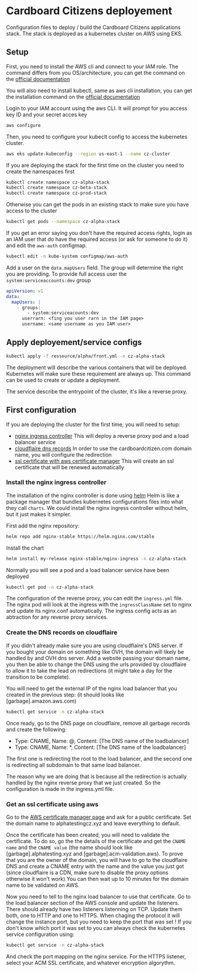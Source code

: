 # Cardboard Citizens deployement

Configuration files to deploy / build the Cardboard Citizens applications stack.
The stack is deployed as a kubernetes cluster on AWS using EKS.

## Setup

First, you need to install the AWS cli and connect to your IAM role. The
command differs from you OS/architecture, you can get the command on the
[official documentation](https://docs.aws.amazon.com/cli/latest/userguide/getting-started-install.html)

You will also need to install kubectl, same as aws cli installation, you can
get the installation command on the [official documentation](https://docs.aws.amazon.com/eks/latest/userguide/install-kubectl.html)

Login to your IAM account using the aws CLI. It will prompt for you access key ID
and your secret acces key

```bash
aws configure
```

Then, you need to configure your kubeclt config to access the kubernetes cluster.

```bash
aws eks update-kubeconfig --region us-east-1 --name cz-cluster
```

If you are deploying the stack for the first time on the cluster you need to create
the namespaces first

```bash
kubectl create namespace cz-alpha-stack
kubectl create namespace cz-beta-stack
kubectl create namespace cz-prod-stack
```

Otherwise you can get the pods in an existing stack to make sure you have access
to the cluster

```bash
kubectl get pods --namespace cz-alpha-stack
```

If you get an error saying you don't have the required access rights, login as
an IAM user that do have the required access (or ask for someone to do it)
and edit the ``aws-auth`` configmap.

```bash
kubectl edit -n kube-system configmap/aws-auth
```

Add a user on the ``data.mapUsers`` field. The group will determine the right you
are providing. To provide full access user the ``system:serviceaccounts:dev`` group

```yaml
apiVersion: v1
data:
  mapUsers: |
    - groups:
        - system:serviceacounts:dev
      userrarn: <fing you user rarn in the IAM page>
      username: <same username as you IAM user>
```

## Apply deployement/service configs

```bash
kubectl apply -f ressource/alpha/front.yml -n cz-alpha-stack
```

The deployment will describe the various containers that will be deployed.
Kubernetes will make sure these requirement are always up. This command
can be used to create or update a deployment.

The service describe the entrypoint of the cluster, it's like a reverse proxy.


## First configuration

If you are deploying the cluster for the first time, you will need to setup:

- [nginx ingress controller](https://docs.nginx.com/nginx-ingress-controller)
This will deploy a reverse proxy pod and a load balancer service
- [cloudflaire dns records](https://developers.cloudflare.com/dns/manage-dns-records/how-to/create-dns-records/)
In order to use the cardboardcitizen.com domain name, you will configure the redirection
- [ssl certificate with aws certificate manager](https://docs.aws.amazon.com/acm/latest/userguide/acm-overview.html)
This will create an ssl certificate that will be renewed automatically

### Install the nginx ingress controller

The installation of the nginx controller is done using [helm](https://helm.sh/docs/intro/install/)
Helm is like a package manager that bundles kubernetes configurations files
into what they call ``charts``. We could install the nginx ingress controller without
helm, but it just makes it simpler.

First add the nginx repository:

```bash
helm repo add nginx-stable https://helm.nginx.com/stable
```

Install the chart

```bash
helm install my-release nginx-stable/nginx-ingress -n cz-alpha-stack
```

Normally you will see a pod and a load balancer service have been deployed

```bash
kubectl get pod -n cz-alpha-stack
```

The configuration of the reverse proxy, you can edit the ``ingress.yml`` file.
The nginx pod will look at the ingress with the ``ingressClassName`` set to nginx
and update its nginx.conf automatically. The ingress config acts as an abtraction
for any reverse proxy services.

### Create the DNS records on cloudflaire

If you didn't already make sure you are using cloudflaire's DNS server. If you
bought your domain on something like OVH, the domain will likely be handled by
and OVH dns server. Add a website passing your domain name, you then be able to
change the DNS using the urls provided by cloudflaire to allow it to take the
lead on redirections (it might take a day for the transition to be complete).

You will need to get the external IP of the nginx load balancer that you created
in the previous step:
(it should looks like [garbage].amazon.aws.com)

```bash
kubectl get service -n cz-alpha-stack
```

Once ready, go to the DNS page on cloudflaire, remove all garbage records and
create the following:

- Type: CNAME, Name: @, Content: [The DNS name of the loadbalancer]
- Type: CNAME, Name: *, Content: [The DNS name of the loadbalancer]

The first one is redirecting the root to the load balancer, and the second one
is redirecting all subdomain to that same load balancer.

The reason why we are doing that is because all the redirection is actually
handled by the nginx reverse proxy that we just created. So the configuration
is made in the ingress.yml file.

### Get an ssl certificate using aws

Go to the [AWS certificate manager page](https://console.aws.amazon.com/acm/)
and ask for a public certificate. Set the domain name to alphatestingcz.xyz and
leave everything to default.

Once the certificate has been created, you will need to validate the certificate.
To do so, go the the details of the certificate and get the ``CNAME name`` and the
``CNAME value`` (the name should look like [garbage].alphatesting.xyz and 
[garbage].acm-validation.aws). To prove that you are the owner of the domain, you
will have to go to the cloudflaire DNS and create a CNAME entry with the name and
the value you just got (since cloudflaire is a CDN, make sure to disable the proxy
options otherwise it won't work)
You can  then wait up to 10 minutes for the domain name to be validated on AWS.

Now you need to tell to the nginx load balancer to use that certificate. Go to the
load balancer section of the AWS console and update the listeners. There should
already have two listeners listenning on TCP. Update them both, one to HTTP and
one to HTTPS. When chaging the protocol it will change the instance port, but you
need to keep the port that was set ! If you don't know which port it was set to
you can always check the kubernetes service configuration using:

```bash
kubectl get service -n cz-alpha-stack
```

And check the port mapping on the nginx service.
For the HTTPS listener, select your ACM SSL certificate, and whatever encryption
algorythm.
